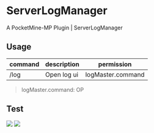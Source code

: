 # ServerLogManager
A PocketMine-MP Plugin | ServerLogManager

## Usage
|command|description|permission|
|---|---|---|
|/log|Open log ui|logMaster.command|

> logMaster.command: OP

## Test
![](https://raw.githubusercontent.com/alvin0319/SergerLogManager/master/image/1.png)
![](https://raw.githubusercontent.com/alvin0319/SergerLogManager/master/image/2.png)